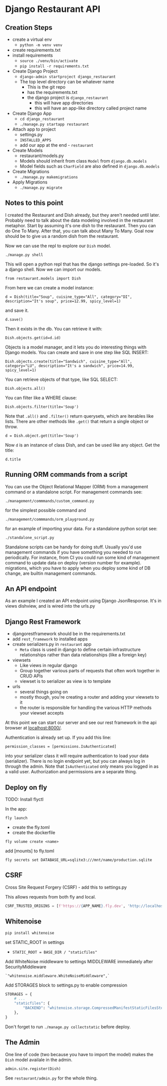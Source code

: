 # Django Restaurant API

## Creation Steps

- create a virtual env
    - `python -m venv venv`
- create requirements.txt
- install requirements
    - `source ./venv/bin/activate`
    - `pip install -r requirements.txt`
- Create Django Project
    - `django-admin startproject django_restaurant`
    - The top level directory can be whatever name
        - This is the git repo
        - has the requirements.txt
        - the django project is `django_restaurant`
            - this will have app directories
            - this will have an app-like directory called project name
- Create Django App
    - `cd django_restaurant`
    - `./manage.py startapp restaurant`
- Attach app to project
    - settings.py
    - `INSTALLED_APPS`
    - add our app at the end - `restaurant`
- Create Models
    - restaurant/models.py
    - Models should inherit from class `Model` from `django.db.models`
    - Model fields such as `CharField` are also defined in `django.db.models`
- Create Migrations
    - `./manage.py makemigrations`
- Apply Migrations
    - `./manage.py migrate`

## Notes to this point

I created the Restaurant and Dish already, but they aren't needed until later. Probably need to talk about the data modeling involved in the restaurant metaphor. Start by assuming it's one dish to the restaurant. Then you can do One To Many. After that, you can talk about Many To Many. Goal now should be to give us a random dish from the restaurant.

Now we can use the repl to explore our `Dish` model.

`./manage.py shell`

This will open a python repl that has the django settings pre-loaded. So it's a django shell. Now we can import our models.

`from restaurant.models import Dish`

From here we can create a model instance:

`d = Dish(title="Soup", cuisine_type="All", category="DI", description="It's soup", price=12.99, spicy_level=1)`

and save it.

`d.save()`

Then it exists in the db. You can retrieve it with:

`Dish.objects.get(id=d.id)`

Objects is a model manager, and it lets you do interesting things with Django models. You can create and save in one step like SQL INSERT:

`Dish.objects.create(title="Sandwich", cuisine_type="All", category="LU", description="It's a sandwich", price=14.99, spicy_level=1)`

You can retrieve objects of that type, like SQL SELECT:

`Dish.objects.all()`

You can filter like a WHERE clause:

`Dish.objects.filter(title='Soup')`

Note that `.all()` and `.filter()` return querysets, which are iterables like lists. There are other methods like `.get()` that return a single object or throw.

`d = Dish.object.get(title='Soup')`

Now `d` is an instance of class Dish, and can be used like any object. Get the title:

`d.title`


## Running ORM commands from a script

You can use the Object Relational Mapper (ORM) from a management command or a standalone script. For management commands see:

`./management/commmands/custom_command.py`

for the simplest possible command and

`./management/commmands/orm_playground.py`

for an example of importing your data. For a standalone python script see:

`./standalone_script.py`

Standalone scripts can be handy for doing stuff. Usually you'd use management commands if you have something you needed to run periodically. For instance, from CI you could run some kind of management command to update data on deploy (version number for example). migrations, which you have to apply when you deploy some kind of DB change, are builtin management commands.


## An API endpoint

As an example I created an API endpoint using Django JsonResponse. It's in views dishview, and is wired into the urls.py


## Django Rest Framework

- djangorestframework should be in the requirements.txt
- add `rest_framework` to installed apps
- create serializers.py in `restaurant` app
    - `Meta` class is used in django to define certain infrastructure relationships rather than data relationships (like a foreign key)
- viewsets
    - Like views in regular django
    - Group together various parts of requests that often work together in CRUD APIs
    - viewset is to serializer as view is to template
- urls
    - several things going on
    - mostly though, you're creating a router and adding your viewsets to it
    - the router is responsible for handling the various HTTP methods your viewset accepts

At this point we can start our server and see our rest framework in the api browser at [localhost:8000/](http://localhost:8000/).

Authentication is already set up. If you add this line:

`permission_classes = [permissions.IsAuthenticated]`

into your serializer class it will require authentication to load your data (serializer). There is no login endpoint yet, but you can always log in through the admin. Note that `IsAuthenticated` only means you logged in as a valid user. Authorization and permissions are a separate thing.


## Deploy on fly

TODO: Install flyctl

In the app:

`fly launch`

- create the fly.toml
- create the dockerfile

`fly volume create <name>`

add [mounts] to fly.toml

`fly secrets set DATABASE_URL=sqlite3:///mnt/name/production.sqlite`

## CSRF

Cross Site Request Forgery (CSRF) - add this to settings.py

This allows requests from both fly and local.

```python
CSRF_TRUSTED_ORIGINS = [f'https://{APP_NAME}.fly.dev', 'http://localhost:8000']
```

## Whitenoise

`pip install whitenoise`

set STATIC_ROOT in settings

- `STATIC_ROOT = BASE_DIR / "staticfiles"`

Add WhiteNoise middleware to settings MIDDLEWARE immediately after SecurityMiddleware

    `"whitenoise.middleware.WhiteNoiseMiddleware",`

Add STORAGES block to settings.py to enable compression

```python
STORAGES = {
    # ...
    "staticfiles": {
        "BACKEND": "whitenoise.storage.CompressedManifestStaticFilesStorage",
    },
}
```

Don't forget to run `./manage.py collectstatic` before deploy.


## The Admin

One line of code (two because you have to import the model) makes the `Dish` model availale in the admin.

`admin.site.register(Dish)`

See `restaurant/admin.py` for the whole thing.
